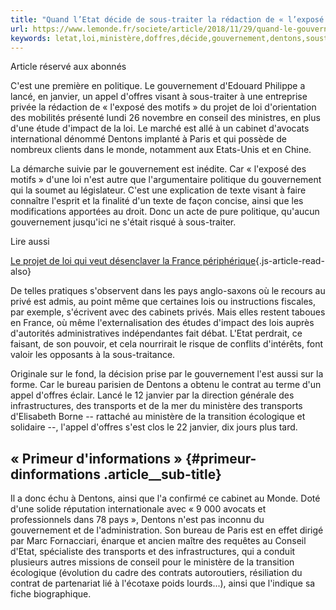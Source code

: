 ```yaml
---
title: "Quand l’Etat décide de sous-traiter la rédaction de « l’exposé des motifs » de la loi « mobilités »"
url: https://www.lemonde.fr/societe/article/2018/11/29/quand-le-gouvernement-sous-traite-a-des-avocats-l-expose-des-motifs-de-la-loi-des-mobilites_5390274_3224.html
keywords: letat,loi,ministère,doffres,décide,gouvernement,dentons,soustraiter,motifs,transports,mobilités,dune,conseil,rédaction,lexposé,janvier,politique
---
```

Article réservé aux abonnés

C'est une première en politique. Le gouvernement d'Edouard Philippe a lancé, en janvier, un appel d'offres visant à sous-traiter à une entreprise privée la rédaction de « l'exposé des motifs » du projet de loi d'orientation des mobilités présenté lundi 26 novembre en conseil des ministres, en plus d'une étude d'impact de la loi. Le marché est allé à un cabinet d'avocats international dénommé Dentons implanté à Paris et qui possède de nombreux clients dans le monde, notamment aux Etats-Unis et en Chine.

La démarche suivie par le gouvernement est inédite. Car « l'exposé des motifs » d'une loi n'est autre que l'argumentaire politique du gouvernement qui la soumet au législateur. C'est une explication de texte visant à faire connaître l'esprit et la finalité d'un texte de façon concise, ainsi que les modifications apportées au droit. Donc un acte de pure politique, qu'aucun gouvernement jusqu'ici ne s'était risqué à sous-traiter.

Lire aussi

[Le projet de loi qui veut désenclaver la France périphérique](https://www.lemonde.fr/economie/article/2018/11/25/le-projet-de-loi-d-orientation-des-mobilites-cherche-a-desenclaver-la-france-peripherique_5388490_3234.html){.js-article-read-also}

De telles pratiques s'observent dans les pays anglo-saxons où le recours au privé est admis, au point même que certaines lois ou instructions fiscales, par exemple, s'écrivent avec des cabinets privés. Mais elles restent taboues en France, où même l'externalisation des études d'impact des lois auprès d'autorités administratives indépendantes fait débat. L'Etat perdrait, ce faisant, de son pouvoir, et cela nourrirait le risque de conflits d'intérêts, font valoir les opposants à la sous-traitance.

Originale sur le fond, la décision prise par le gouvernement l'est aussi sur la forme. Car le bureau parisien de Dentons a obtenu le contrat au terme d'un appel d'offres éclair. Lancé le 12 janvier par la direction générale des infrastructures, des transports et de la mer du ministère des transports d'Elisabeth Borne -- rattaché au ministère de la transition écologique et solidaire --, l'appel d'offres s'est clos le 22 janvier, dix jours plus tard.

« Primeur d'informations » {#primeur-dinformations .article__sub-title}
--------------------------

Il a donc échu à Dentons, ainsi que l'a confirmé ce cabinet au Monde. Doté d'une solide réputation internationale avec « 9 000 avocats et professionnels dans 78 pays », Dentons n'est pas inconnu du gouvernement et de l'administration. Son bureau de Paris est en effet dirigé par Marc Fornacciari, énarque et ancien maître des requêtes au Conseil d'Etat, spécialiste des transports et des infrastructures, qui a conduit plusieurs autres missions de conseil pour le ministère de la transition écologique (évolution du cadre des contrats autoroutiers, résiliation du contrat de partenariat lié à l'écotaxe poids lourds...), ainsi que l'indique sa fiche biographique.
